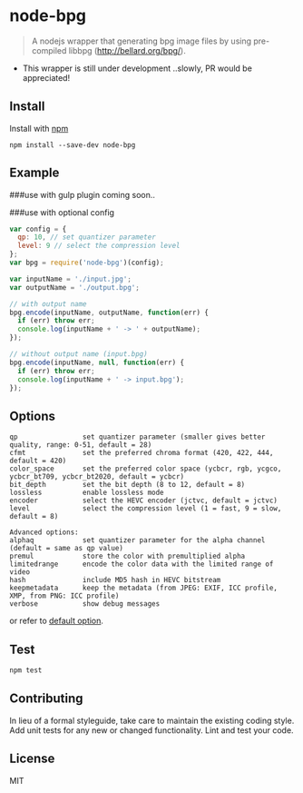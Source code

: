 # node-bpg

> A nodejs wrapper that generating bpg image files by using pre-compiled libbpg (http://bellard.org/bpg/).

* This wrapper is still under development ..slowly, PR would be appreciated!

## Install

Install with [npm](https://npmjs.org/package/gulp-react)

```
npm install --save-dev node-bpg
```


## Example

###use with gulp plugin
coming soon..

###use with optional config
```js
var config = {
  qp: 10, // set quantizer parameter
  level: 9 // select the compression level
};
var bpg = require('node-bpg')(config);

var inputName = './input.jpg';
var outputName = './output.bpg';

// with output name
bpg.encode(inputName, outputName, function(err) {
  if (err) throw err;
  console.log(inputName + ' -> ' + outputName);
});

// without output name (input.bpg)
bpg.encode(inputName, null, function(err) {
  if (err) throw err;
  console.log(inputName + ' -> input.bpg');
});

```


## Options

```
qp                set quantizer parameter (smaller gives better quality, range: 0-51, default = 28)
cfmt              set the preferred chroma format (420, 422, 444, default = 420)
color_space       set the preferred color space (ycbcr, rgb, ycgco, ycbcr_bt709, ycbcr_bt2020, default = ycbcr)
bit_depth         set the bit depth (8 to 12, default = 8)
lossless          enable lossless mode
encoder           select the HEVC encoder (jctvc, default = jctvc)
level             select the compression level (1 = fast, 9 = slow, default = 8)

Advanced options:
alphaq            set quantizer parameter for the alpha channel (default = same as qp value)
premul            store the color with premultiplied alpha
limitedrange      encode the color data with the limited range of video
hash              include MD5 hash in HEVC bitstream
keepmetadata      keep the metadata (from JPEG: EXIF, ICC profile, XMP, from PNG: ICC profile)
verbose           show debug messages
```
or refer to [default option](https://github.com/thammin/node-bpg/blob/master/config.json).


## Test

```js
npm test
```


## Contributing

In lieu of a formal styleguide, take care to maintain the existing coding style.
Add unit tests for any new or changed functionality. Lint and test your code.


## License

MIT